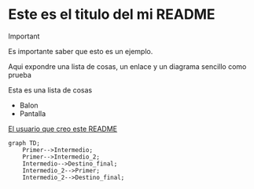 # Este es el titulo del mi **README**

> [!IMPORTANT]
> Es importante saber que esto es un ejemplo.

Aqui expondre una lista de cosas, un enlace y un diagrama sencillo como prueba

Esta es una lista de cosas

- Balon
- Pantalla

[El usuario que creo este README](https://github.com/Mestosc)

```mermaid
graph TD;
    Primer-->Intermedio;
    Primer-->Intermedio_2;
    Intermedio-->Destino_final;
    Intermedio_2-->Primer;
    Intermedio_2-->Destino_final;
```
